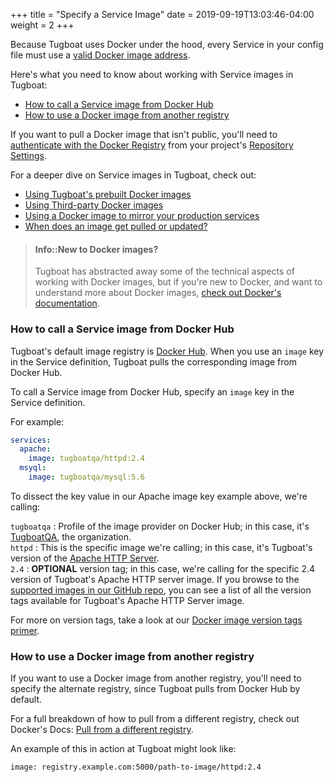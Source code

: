 +++
title = "Specify a Service Image"
date = 2019-09-19T13:03:46-04:00
weight = 2
+++

Because Tugboat uses Docker under the hood, every Service in your config file
must use a
[valid Docker image address](https://docs.docker.com/engine/reference/commandline/pull/).

Here's what you need to know about working with Service images in Tugboat:

- [How to call a Service image from Docker Hub](#how-to-call-a-service-image-from-docker-hub)
- [How to use a Docker image from another registry](#how-to-use-a-docker-image-from-another-registry)

If you want to pull a Docker image that isn't public, you'll need to
[authenticate with the Docker Registry](../../setting-up-tugboat/index.md#authenticate-with-a-docker-registry)
from your project's
[Repository Settings](../../setting-up-tugboat/index.md#change-repository-settings).

For a deeper dive on Service images in Tugboat, check out:

- [Using Tugboat's prebuilt Docker images](../service-images/index.md#tugboats-prebuilt-docker-images)
- [Using Third-party Docker images](../service-images/index.md#third-party-docker-images)
- [Using a Docker image to mirror your production services](../service-images/index.md#using-a-docker-image-to-mirror-your-production-services)
- [When does an image get pulled or updated?](../service-images/index.md#when-does-an-image-get-pulled-or-updated)

> #### Info::New to Docker images?
>
> Tugboat has abstracted away some of the technical aspects of working with
> Docker images, but if you're new to Docker, and want to understand more about
> Docker images,
> [check out Docker's documentation](https://docs.docker.com/v17.09/engine/userguide/storagedriver/imagesandcontainers/).

### How to call a Service image from Docker Hub

Tugboat's default image registry is [Docker Hub](https://hub.docker.com/). When
you use an `image` key in the Service definition, Tugboat pulls the
corresponding image from Docker Hub.

To call a Service image from Docker Hub, specify an `image` key in the Service
definition.

For example:

```yaml
services:
  apache:
    image: tugboatqa/httpd:2.4
  msyql:
    image: tugboatqa/mysql:5.6
```

To dissect the key value in our Apache image key example above, we're calling:

`tugboatqa` : Profile of the image provider on Docker Hub; in this case, it's
[TugboatQA](https://hub.docker.com/u/tugboatqa), the organization.  
`httpd` : This is the specific image we're calling; in this case, it's Tugboat's
version of the [Apache HTTP Server](https://hub.docker.com/r/tugboatqa/httpd).  
`2.4` : **OPTIONAL** version tag; in this case, we're calling for the specific
2.4 version of Tugboat's Apache HTTP server image. If you browse to the
[supported images in our GitHub repo](https://github.com/TugboatQA/dockerfiles/blob/master/httpd/TAGS.md),
you can see a list of all the version tags available for Tugboat's Apache HTTP
Server image.

For more on version tags, take a look at our
[Docker image version tags primer](../service-images/index.md#docker-image-version-tags-primer).

### How to use a Docker image from another registry

If you want to use a Docker image from another registry, you'll need to specify
the alternate registry, since Tugboat pulls from Docker Hub by default.

For a full breakdown of how to pull from a different registry, check out
Docker's Docs:
[Pull from a different registry](https://docs.docker.com/engine/reference/commandline/pull/#pull-from-a-different-registry).

An example of this in action at Tugboat might look like:

`image: registry.example.com:5000/path-to-image/httpd:2.4`

